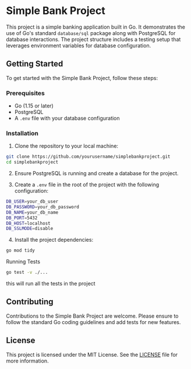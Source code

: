 # Simple Bank Project

This project is a simple banking application built in Go. It demonstrates the use of Go's standard `database/sql` package along with PostgreSQL for database interactions. The project structure includes a testing setup that leverages environment variables for database configuration.

## Getting Started

To get started with the Simple Bank Project, follow these steps:

### Prerequisites

- Go (1.15 or later)
- PostgreSQL
- A `.env` file with your database configuration

### Installation

1. Clone the repository to your local machine:

```bash
git clone https://github.com/yourusername/simplebankproject.git
cd simplebankproject
```

2. Ensure PostgreSQL is running and create a database for the project.

3. Create a `.env` file in the root of the project with the following configuration:

```bash
DB_USER=your_db_user
DB_PASSWORD=your_db_password
DB_NAME=your_db_name
DB_PORT=5432
DB_HOST=localhost
DB_SSLMODE=disable
```

4. Install the project dependencies:

```bash
go mod tidy
```

Running Tests
```bash
go test -v ./...
```
this will run all the tests in the project

## Contributing
Contributions to the Simple Bank Project are welcome. Please ensure to follow the standard Go coding guidelines and add tests for new features.

## License
This project is licensed under the MIT License. See the [LICENSE](LICENSE) file for more information.
